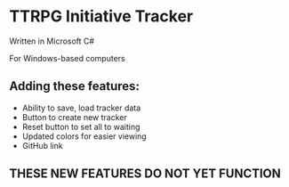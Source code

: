 # TTRPG Initiative Tracker
 Written in Microsoft C#
 
 For Windows-based computers

 ## Adding these features:
 - Ability to save, load tracker data
 - Button to create new tracker
 - Reset button to set all to waiting
 - Updated colors for easier viewing
 - GitHub link

 ## THESE NEW FEATURES DO NOT YET FUNCTION
